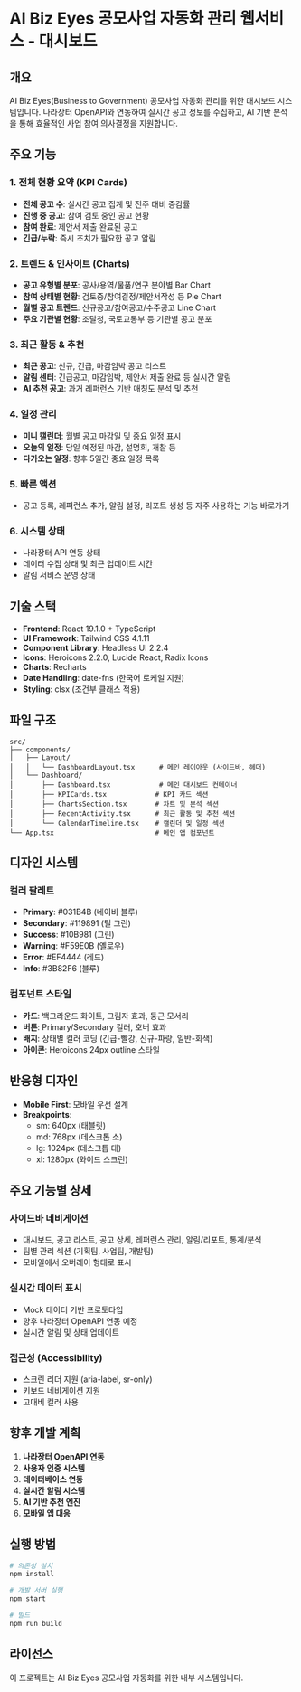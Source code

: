 # AI Biz Eyes 공모사업 자동화 관리 웹서비스 - 대시보드

## 개요

AI Biz Eyes(Business to Government) 공모사업 자동화 관리를 위한 대시보드 시스템입니다. 나라장터 OpenAPI와 연동하여 실시간 공고 정보를 수집하고, AI 기반 분석을 통해 효율적인 사업 참여 의사결정을 지원합니다.

## 주요 기능

### 1. 전체 현황 요약 (KPI Cards)
- **전체 공고 수**: 실시간 공고 집계 및 전주 대비 증감률
- **진행 중 공고**: 참여 검토 중인 공고 현황
- **참여 완료**: 제안서 제출 완료된 공고
- **긴급/누락**: 즉시 조치가 필요한 공고 알림

### 2. 트렌드 & 인사이트 (Charts)
- **공고 유형별 분포**: 공사/용역/물품/연구 분야별 Bar Chart
- **참여 상태별 현황**: 검토중/참여결정/제안서작성 등 Pie Chart
- **월별 공고 트렌드**: 신규공고/참여공고/수주공고 Line Chart
- **주요 기관별 현황**: 조달청, 국토교통부 등 기관별 공고 분포

### 3. 최근 활동 & 추천
- **최근 공고**: 신규, 긴급, 마감임박 공고 리스트
- **알림 센터**: 긴급공고, 마감임박, 제안서 제출 완료 등 실시간 알림
- **AI 추천 공고**: 과거 레퍼런스 기반 매칭도 분석 및 추천

### 4. 일정 관리
- **미니 캘린더**: 월별 공고 마감일 및 중요 일정 표시
- **오늘의 일정**: 당일 예정된 마감, 설명회, 개찰 등
- **다가오는 일정**: 향후 5일간 중요 일정 목록

### 5. 빠른 액션
- 공고 등록, 레퍼런스 추가, 알림 설정, 리포트 생성 등 자주 사용하는 기능 바로가기

### 6. 시스템 상태
- 나라장터 API 연동 상태
- 데이터 수집 상태 및 최근 업데이트 시간
- 알림 서비스 운영 상태

## 기술 스택

- **Frontend**: React 19.1.0 + TypeScript
- **UI Framework**: Tailwind CSS 4.1.11
- **Component Library**: Headless UI 2.2.4
- **Icons**: Heroicons 2.2.0, Lucide React, Radix Icons
- **Charts**: Recharts
- **Date Handling**: date-fns (한국어 로케일 지원)
- **Styling**: clsx (조건부 클래스 적용)

## 파일 구조

```
src/
├── components/
│   ├── Layout/
│   │   └── DashboardLayout.tsx      # 메인 레이아웃 (사이드바, 헤더)
│   └── Dashboard/
│       ├── Dashboard.tsx            # 메인 대시보드 컨테이너
│       ├── KPICards.tsx            # KPI 카드 섹션
│       ├── ChartsSection.tsx       # 차트 및 분석 섹션
│       ├── RecentActivity.tsx      # 최근 활동 및 추천 섹션
│       └── CalendarTimeline.tsx    # 캘린더 및 일정 섹션
└── App.tsx                         # 메인 앱 컴포넌트
```

## 디자인 시스템

### 컬러 팔레트
- **Primary**: #031B4B (네이비 블루)
- **Secondary**: #119891 (틸 그린)
- **Success**: #10B981 (그린)
- **Warning**: #F59E0B (옐로우)
- **Error**: #EF4444 (레드)
- **Info**: #3B82F6 (블루)

### 컴포넌트 스타일
- **카드**: 백그라운드 화이트, 그림자 효과, 둥근 모서리
- **버튼**: Primary/Secondary 컬러, 호버 효과
- **배지**: 상태별 컬러 코딩 (긴급-빨강, 신규-파랑, 일반-회색)
- **아이콘**: Heroicons 24px outline 스타일

## 반응형 디자인

- **Mobile First**: 모바일 우선 설계
- **Breakpoints**: 
  - sm: 640px (태블릿)
  - md: 768px (데스크톱 소)
  - lg: 1024px (데스크톱 대)
  - xl: 1280px (와이드 스크린)

## 주요 기능별 상세

### 사이드바 네비게이션
- 대시보드, 공고 리스트, 공고 상세, 레퍼런스 관리, 알림/리포트, 통계/분석
- 팀별 관리 섹션 (기획팀, 사업팀, 개발팀)
- 모바일에서 오버레이 형태로 표시

### 실시간 데이터 표시
- Mock 데이터 기반 프로토타입
- 향후 나라장터 OpenAPI 연동 예정
- 실시간 알림 및 상태 업데이트

### 접근성 (Accessibility)
- 스크린 리더 지원 (aria-label, sr-only)
- 키보드 네비게이션 지원
- 고대비 컬러 사용

## 향후 개발 계획

1. **나라장터 OpenAPI 연동**
2. **사용자 인증 시스템**
3. **데이터베이스 연동**
4. **실시간 알림 시스템**
5. **AI 기반 추천 엔진**
6. **모바일 앱 대응**

## 실행 방법

```bash
# 의존성 설치
npm install

# 개발 서버 실행
npm start

# 빌드
npm run build
```

## 라이선스

이 프로젝트는 AI Biz Eyes 공모사업 자동화를 위한 내부 시스템입니다.
